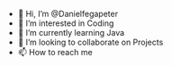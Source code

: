 - 👋 Hi, I’m @Danielfegapeter
- 👀 I’m interested in Coding 
- 🌱 I’m currently learning Java
- 💞️ I’m looking to collaborate on Projects 
- 📫 How to reach me 

<!---
Danielfegapeter/Danielfegapeter is a ✨ special ✨ repository because its `README.md` (this file) appears on your GitHub profile.
You can click the Preview link to take a look at your changes.
--->
